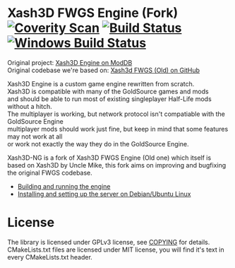 # Xash3D FWGS Engine (Fork) [![Coverity Scan](https://scan.coverity.com/projects/21970/badge.svg)](https://scan.coverity.com/projects/tyabus-xash3d) [![Build Status](https://gitlab.com/tyabus/xash3d/badges/master/pipeline.svg)](https://gitlab.com/tyabus/xash3d/-/pipelines) [![Windows Build Status](https://ci.appveyor.com/api/projects/status/github/hasandramali/xash3d?svg=true)](https://ci.appveyor.com/project/hasandramali/xash3d)

Original project: [Xash3D Engine on ModDB](https://www.moddb.com/engines/xash3d-engine)  
Original codebase we're based on: [Xash3d FWGS (Old) on GitHub](https://github.com/FWGS/xash3d)

Xash3D Engine is a custom game engine rewritten from scratch.  
Xash3D is compatible with many of the GoldSource games and mods  
and should be able to run most of existing singleplayer Half-Life mods without a hitch.  
The multiplayer is working, but network protocol isn't compatiable with the GoldSource Engine  
multiplayer mods should work just fine, but keep in mind that some features may not work at all  
or work not exactly the way they do in the GoldSource Engine.  

Xash3D-NG is a fork of Xash3D FWGS Engine (Old one) which itself is based on Xash3D by Uncle Mike, this fork aims on improving and bugfixing the original FWGS codebase. 

- [Building and running the engine](https://github.com/FWGS/xash3d/wiki/Building-and-running)
- [Installing and setting up the server on Debian/Ubuntu Linux](https://github.com/FWGS/xash3d/wiki/How-to-set-up-a-Xash3D-Dedicated-Server-on-Debian-Ubuntu-Linux)

# License

The library is licensed under GPLv3 license, see [COPYING](https://github.com/tyabus/xash3d/blob/master/COPYING) for details.
CMakeLists.txt files are licensed under MIT license, you will find it's text
in every CMakeLists.txt header.

